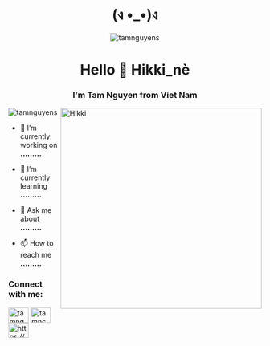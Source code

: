 <h1 align="center">(ง •_•)ง</h1>
<p align="center"> <img src="https://c.tenor.com/nGGespufhmMAAAAC/rikka-kawaii-af.gif" alt="tamnguyens" /> </p>
<h1 align="center">Hello 👋 Hikki_nè</h1>
<h3 align="center"> I'm Tam Nguyen from Viet Nam</h3>
<img align="right" alt="Hikki" width="400" src="https://i.pinimg.com/originals/3c/ba/24/3cba2490f731e80e4daedb3e1a95f297.gif">
<p align="left"> <img src="https://komarev.com/ghpvc/?username=tamnguyens&label=Profile%20views&color=0e75b6&style=flat" alt="tamnguyens" /> </p>

- 🔭 I’m currently working on **.........**

- 🌱 I’m currently learning   **.........**
- 💬 Ask me about **.........**
- 📫 How to reach me **.........**

<h3 align="left">Connect with me:</h3>
<p align="left">
<a href="https://twitter.com/tamnguy28327146" target="blank"><img align="center" src="https://raw.githubusercontent.com/rahuldkjain/github-profile-readme-generator/master/src/images/icons/Social/twitter.svg" alt="tamnguy28327146" height="30" width="40" /></a>
<a href="https://fb.com/tamnc29" target="blank"><img align="center" src="https://raw.githubusercontent.com/rahuldkjain/github-profile-readme-generator/master/src/images/icons/Social/facebook.svg" alt="tamnc29" height="30" width="40" /></a>
<a href="https://discord.gg/https://discord.gg/HKjZkkSU" target="blank"><img align="center" src="https://raw.githubusercontent.com/rahuldkjain/github-profile-readme-generator/master/src/images/icons/Social/discord.svg" alt="https://discord.gg/HKjZkkSU" height="30" width="40" /></a>
</p>
